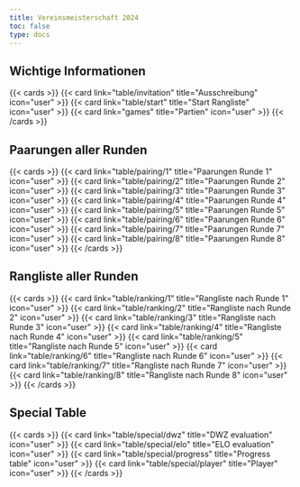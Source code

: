 ```yaml
---
title: Vereinsmeisterschaft 2024
toc: false
type: docs
---
```



## Wichtige Informationen 
{{< cards >}}
  {{< card link="table/invitation" title="Ausschreibung" icon="user" >}}
  {{< card link="table/start" title="Start Rangliste" icon="user" >}}
   {{< card link="games" title="Partien" icon="user" >}}
{{< /cards >}}
## Paarungen aller Runden 

{{< cards >}}
  {{< card link="table/pairing/1" title="Paarungen Runde 1" icon="user" >}}
  {{< card link="table/pairing/2" title="Paarungen Runde 2" icon="user" >}}
  {{< card link="table/pairing/3" title="Paarungen Runde 3" icon="user" >}}
  {{< card link="table/pairing/4" title="Paarungen Runde 4" icon="user" >}}
  {{< card link="table/pairing/5" title="Paarungen Runde 5" icon="user" >}}
  {{< card link="table/pairing/6" title="Paarungen Runde 6" icon="user" >}}
  {{< card link="table/pairing/7" title="Paarungen Runde 7" icon="user" >}}
  {{< card link="table/pairing/8" title="Paarungen Runde 8" icon="user" >}}
{{< /cards >}}

## Rangliste aller Runden 

{{< cards >}}
  {{< card link="table/ranking/1" title="Rangliste nach Runde 1" icon="user" >}}
  {{< card link="table/ranking/2" title="Rangliste nach Runde 2" icon="user" >}}
  {{< card link="table/ranking/3" title="Rangliste nach Runde 3" icon="user" >}}
  {{< card link="table/ranking/4" title="Rangliste nach Runde 4" icon="user" >}}
  {{< card link="table/ranking/5" title="Rangliste nach Runde 5" icon="user" >}}
  {{< card link="table/ranking/6" title="Rangliste nach Runde 6" icon="user" >}}
  {{< card link="table/ranking/7" title="Rangliste nach Runde 7" icon="user" >}}
  {{< card link="table/ranking/8" title="Rangliste nach Runde 8" icon="user" >}}
{{< /cards >}}

## Special Table
{{< cards >}}
  {{< card link="table/special/dwz" title="DWZ evaluation" icon="user" >}}
  {{< card link="table/special/elo" title="ELO evaluation" icon="user" >}}
  {{< card link="table/special/progress" title="Progress table" icon="user" >}}
  {{< card link="table/special/player" title="Player" icon="user" >}}
{{< /cards >}}

